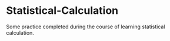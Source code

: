 # Statistical-Calculation
Some practice completed during the course of learning statistical calculation. 
